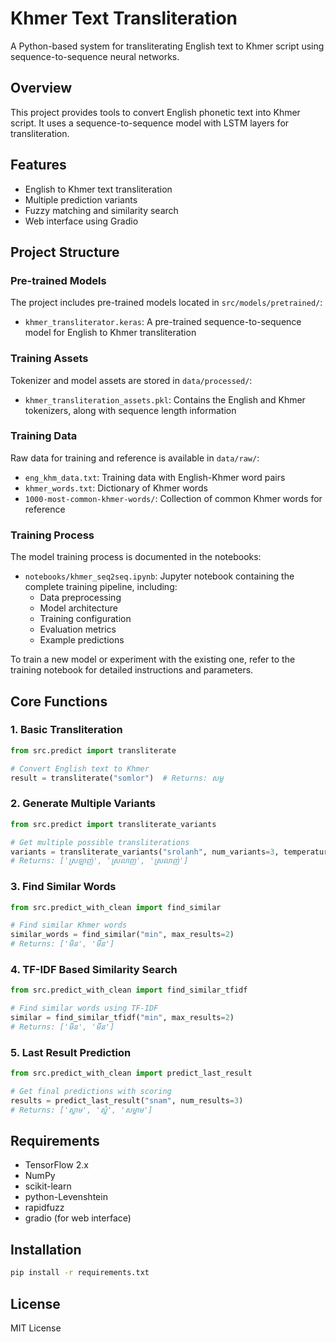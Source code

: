 # Khmer Text Transliteration

A Python-based system for transliterating English text to Khmer script using sequence-to-sequence neural networks.

## Overview

This project provides tools to convert English phonetic text into Khmer script. It uses a sequence-to-sequence model with LSTM layers for transliteration.

## Features

- English to Khmer text transliteration
- Multiple prediction variants  
- Fuzzy matching and similarity search
- Web interface using Gradio

## Project Structure

### Pre-trained Models

The project includes pre-trained models located in `src/models/pretrained/`:

- `khmer_transliterator.keras`: A pre-trained sequence-to-sequence model for English to Khmer transliteration

### Training Assets

Tokenizer and model assets are stored in `data/processed/`:

- `khmer_transliteration_assets.pkl`: Contains the English and Khmer tokenizers, along with sequence length information

### Training Data

Raw data for training and reference is available in `data/raw/`:

- `eng_khm_data.txt`: Training data with English-Khmer word pairs
- `khmer_words.txt`: Dictionary of Khmer words
- `1000-most-common-khmer-words/`: Collection of common Khmer words for reference

### Training Process

The model training process is documented in the notebooks:

- `notebooks/khmer_seq2seq.ipynb`: Jupyter notebook containing the complete training pipeline, including:
  - Data preprocessing
  - Model architecture
  - Training configuration
  - Evaluation metrics
  - Example predictions

To train a new model or experiment with the existing one, refer to the training notebook for detailed instructions and parameters.

## Core Functions

### 1. Basic Transliteration

```python
from src.predict import transliterate

# Convert English text to Khmer
result = transliterate("somlor")  # Returns: សម្ល
```

### 2. Generate Multiple Variants

```python
from src.predict import transliterate_variants

# Get multiple possible transliterations
variants = transliterate_variants("srolanh", num_variants=3, temperature=0.7)
# Returns: ['ស្រឡាញ់', 'ស្រលាញ', 'ស្រលាញ់']
```

### 3. Find Similar Words

```python
from src.predict_with_clean import find_similar

# Find similar Khmer words
similar_words = find_similar("min", max_results=2)
# Returns: ['មិន', 'មីន']
```

### 4. TF-IDF Based Similarity Search

```python
from src.predict_with_clean import find_similar_tfidf

# Find similar words using TF-IDF
similar = find_similar_tfidf("min", max_results=2)
# Returns: ['មិន', 'មីន']
```

### 5. Last Result Prediction

```python
from src.predict_with_clean import predict_last_result

# Get final predictions with scoring
results = predict_last_result("snam", num_results=3)
# Returns: ['ស្នាម', 'ស្នំ', 'សម្នាម']
```

## Requirements

- TensorFlow 2.x
- NumPy
- scikit-learn
- python-Levenshtein
- rapidfuzz
- gradio (for web interface)

## Installation

```bash
pip install -r requirements.txt
```

## License

MIT License
